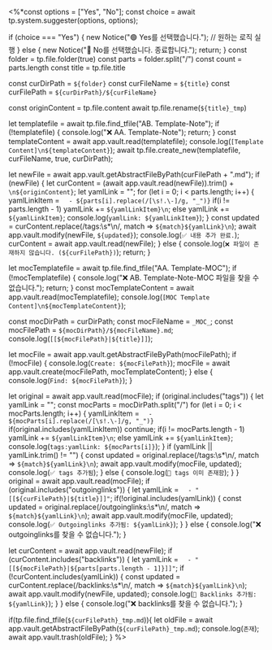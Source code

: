 <%*const options = ["Yes", "No"];
const choice = await tp.system.suggester(options, options);

if (choice === "Yes") {
	new Notice("🟢 Yes를 선택했습니다.");
	// 원하는 로직 실행
} else {
	new Notice("🔴 No를 선택했습니다. 종료합니다.");
	return;
}
const folder = tp.file.folder(true)
const parts = folder.split("/")
const count = parts.length
const title = tp.file.title

const curDirPath = `${folder}`
const curFileName = `${title}`
const curFilePath = `${curDirPath}/${curFileName}`

const originContent = tp.file.content
await tp.file.rename(`${title}_tmp`)

let templatefile = await tp.file.find_tfile("AB. Template-Note");
if (!templatefile) {
	console.log("❌ AA. Template-Note");
	return;
}
const templateContent = await app.vault.read(templatefile);
console.log(`[Template Content]\n${templateContent}`);
await tp.file.create_new(templatefile, curFileName, true, curDirPath);

let newFile = await app.vault.getAbstractFileByPath(curFilePath + ".md");
if (newFile) {
	let curContent = (await app.vault.read(newFile)).trim() + `\n${originContent}`;
	let yamlLink = "";
	for (let i = 0; i < parts.length; i++) {
		yamlLinkItem = `  - ${parts[i].replace(/[\s!.\-]/g, "_")}`
		if(i != parts.length - 1)
			yamlLink += `${yamlLinkItem}\n`;
		else
			yamlLink += `${yamlLinkItem}`;
		console.log(`yamlLink: ${yamlLinkItem}`);
	}
	const updated = curContent.replace(/tags:\s*\n/, match => `${match}${yamlLink}\n`);
	await app.vault.modify(newFile, `${updated}`);
	console.log(`✅ 내용 추가 완료.`);
	curContent = await app.vault.read(newFile);
} else {
	console.log(`❌ 파일이 존재하지 않습니다. (${curFilePath})`);
	return;
}

let mocTemplatefile = await tp.file.find_tfile("AA. Template-MOC");
if (!mocTemplatefile) {
	console.log("❌ AB. Template-Note-MOC 파일을 찾을 수 없습니다.");
	return;
}
const mocTemplateContent = await app.vault.read(mocTemplatefile);
console.log(`[MOC Template Content]\n${mocTemplateContent}`);

const mocDirPath = curDirPath;
const mocFileName = `_MOC_`;
const mocFilePath = `${mocDirPath}/${mocFileName}.md`;
console.log(`[[${mocFilePath}|${title}]]`);

let mocFile = await app.vault.getAbstractFileByPath(mocFilePath);
if (!mocFile) {
	console.log(`Create: ${mocFilePath}`);
	mocFile = await app.vault.create(mocFilePath, mocTemplateContent);
} else {
	console.log(`Find: ${mocFilePath}`);
}

let original = await app.vault.read(mocFile);
if (original.includes("tags")) {
	let yamlLink = "";
	const mocParts = mocDirPath.split("/")
	for (let i = 0; i < mocParts.length; i++) {
		yamlLinkItem = `  - ${mocParts[i].replace(/[\s!.\-]/g, "_")}`
		if(original.includes(yamlLinkItem))
			continue;
		if(i != mocParts.length - 1)
			yamlLink += `${yamlLinkItem}\n`;
		else
			yamlLink += `${yamlLinkItem}`;
		console.log(`tags:yamlLink: ${mocParts[i]}`);
	}
	if (yamlLink || yamlLink.trim() != "") {
		const updated = original.replace(/tags:\s*\n/, match => `${match}${yamlLink}\n`);
		await app.vault.modify(mocFile, updated);
		console.log(`✅ tags 추가됨`);
	} else {
		console.log(`🔁 tags 이미 존재함`);
	}
} 
original = await app.vault.read(mocFile);
if (original.includes("outgoinglinks")) {
	let yamlLink = `  - "[[${curFilePath}|${title}]]"`;
	if(!original.includes(yamlLink))	{
		const updated = original.replace(/outgoinglinks:\s*\n/, match => `${match}${yamlLink}\n`);
		await app.vault.modify(mocFile, updated);
		console.log(`✅ Outgoinglinks 추가됨: ${yamlLink}`);
	}
} else {
	console.log("❌ outgoinglinks를 찾을 수 없습니다.");
}

let curContent = await app.vault.read(newFile);
if (curContent.includes("backlinks")) {
	let yamlLink = `  - "[[${mocFilePath}|${parts[parts.length - 1]}]]"`;
	if (!curContent.includes(yamlLink)) {
		const updated = curContent.replace(/backlinks:\s*\n/, match => `${match}${yamlLink}\n`);
		await app.vault.modify(newFile, updated);
		console.log(`🔗 Backlinks 추가됨: ${yamlLink}`);
	}
} else {
	console.log("❌ backlinks를 찾을 수 없습니다.");
}

if(tp.file.find_tfile(`${curFilePath}_tmp.md`)){
	let oldFile = await app.vault.getAbstractFileByPath(`${curFilePath}_tmp.md`);
	console.log(`존재`);
	await app.vault.trash(oldFile);
}
%>